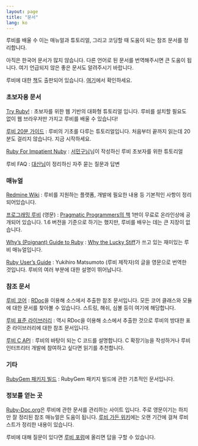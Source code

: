 ```yaml
---
layout: page
title: "문서"
lang: ko
---
```


루비를 배울 수 이는 매뉴얼과 튜토리얼, 그리고 코딩할 때 도움이 되는 참조 문서를 정리합니다.

아직은 한국어 문서가 많지 않습니다. 다른 언어로 된 문서를 번역해주시면 큰 도움이 됩니다. 여기 언급되지 않은 좋은 문서도
알려주시기 바랍니다.

루비에 대한 [책](books)도 출판되어 있습니다. [여기](books)에서 확인하세요.

### 초보자용 문서

[Try Ruby!][1]
: 초보자를 위한 웹 기반의 대화형 튜토리얼 입니다. 루비를 설치할 필요도 없이 웹 브라우저만 가지고 루비를 배울 수 있습니다!

[루비 20분 가이드](/ko/documentation/quickstart/)
: 루비의 기초를 다루는 튜토리얼입니다. 처음부터 끝까지 읽는데 20분도 걸리지 않습니다. 지금 시작하세요.

[Ruby For Impatient Nuby][2]
: [서민구님][3]님이 작성하신 루비 초보자를 위한 튜토리얼

루비 FAQ
: [대산님][4]이 정리하신 자주 묻는 질문과 답변
### 매뉴얼

[Redmine Wiki][5]
: 루비를 지원하는 플랫폼, 개발에 필요한 내용 등 기본적인 사항이 정리되어있습니다.

[프로그래밍 루비][6] (영문)
: [Pragmatic Programmers의 책][7] 1판이 무료로 온라인상에 공개되어 있습니다. 1.6 버전을 기준으로
  하기는 했지만, 루비를 배우는 데는 큰 지장이 없습니다.

[Why’s (Poignant) Guide to Ruby][8]
: [Why the Lucky Stiff][9]가 쓰고 있는 재미있는 루비 매뉴얼입니다.

[Ruby User’s Guide][10]
: Yukihiro Matsumoto (루비 제작자)의 글을 영문으로 번역한 것입니다. 루비의 여러 부분에 대한 설명이
  뛰어납니다.

### 참조 문서

[루비 코어][11]
: [RDoc][12]을 이용해 소스에서 추출한 참조 문서입니다. 모든 코어 클래스와 모듈에 대한 문서를 찾아볼 수 있습니다.
  스트링, 해쉬, 심볼 등이 여기에 해당합니다.

[루비 표준 라이브러리][13]
: 역시 RDoc을 이용해 소스에서 추출한 것으로 루비의 방대한 표준 라이브러리에 대한 참조 문서입니다.

[루비 C API][14]
: 루비의 바탕이 되는 C 코드를 설명합니다. C 확장기능을 작성하거나 루비 인터프리터 개발에 참여하고 싶다면 읽기를 추천합니다.
### 기타

[RubyGem 패키지 빌드][15]
: RubyGem 패키지 빌드에 관한 기초적인 문서입니다.

### 정보를 얻는 곳

[Ruby-Doc.org][16]은 루비에 관한 문서를 관리하는 사이트 입니다. 주로 영문이기는 하지만 잘 정리된 참조 매뉴얼은
도움이 됩니다. [루비 가든 위키][17]에는 오랜 기간에 걸쳐 루비스트가 정리한 내용이 있습니다.

루비에 대해 질문이 있다면 [루비 포럼][18]에 올리면 답을 구할 수 있습니다.



[1]: http://tryruby.org/ 
[2]: http://docs.google.com/View?docid=ajb44wcvmjj8_2fg33f2 
[3]: http://mkseo.pe.kr/ 
[4]: http://beyond.daesan.com/pages/ruby-faq 
[5]: http://redmine.ruby-lang.org/projects/ruby/wiki 
[6]: http://www.ruby-doc.org/docs/ProgrammingRuby/ 
[7]: http://pragmaticprogrammer.com/titles/ruby/index.html 
[8]: http://qa.poignantguide.net/ 
[9]: http://whytheluckystiff.net 
[10]: http://www.rubyist.net/~slagell/ruby/ 
[11]: http://www.ruby-doc.org/core 
[12]: http://rdoc.sourceforge.net 
[13]: http://www.ruby-doc.org/stdlib 
[14]: http://www.ruby-doc.org/doxygen/current/ 
[15]: /ko/documentation/rubygem-packaging 
[16]: http://ruby-doc.org 
[17]: http://wiki.rubygarden.org/Ruby 
[18]: http://forum.rubykr.org 
